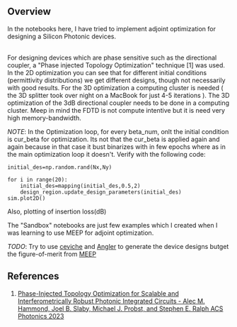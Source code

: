 ## Overview

In the notebooks here, I have tried to implement adjoint optimization for designing a Silicon Photonic devices.<br/><br/>

For designing devices which are phase sensitive such as the directional coupler, a "Phase injected Topology Optimization" technique [1] was used. In the 2D optimization you can see that for different initial conditions (permittivity distributions) we get different designs, though not necessarily with good results. For the 3D optimization a computing cluster is needed ( the 3D splitter took over night on a MacBook for just 4-5 iterations ). The 3D optimization of the 3dB directional  coupler needs to be done in a computing cluster. Meep in mind the FDTD is not compute intentive but it is need very high memory-bandwidth.<br/>

*NOTE*: In the Optimization loop, for every beta_num, onlt the initial condition is cur_beta for optimization. Its not that the cur_beta is applied again and again because in that case it bust binarizes with in few epochs where as in the main optimization loop it doesn't. Verify with the following code:<br/>

```
initial_des=np.random.rand(Nx,Ny)

for i in range(20):
    initial_des=mapping(initial_des,0.5,2)
    design_region.update_design_parameters(initial_des)
sim.plot2D()
```

Also, plotting of insertion loss(dB)


The "Sandbox" notebooks are just few examples which I created when I was learning to use MEEP for adjoint optimization.

*TODO*: Try to use [ceviche](https://github.com/fancompute/ceviche) and [Angler](https://github.com/fancompute/angler/tree/master) to generate the device designs butget the figure-of-merit from [MEEP](https://github.com/NanoComp/meep)

## References
1. [Phase-Injected Topology Optimization for Scalable and Interferometrically Robust Photonic Integrated Circuits - Alec M. Hammond, Joel B. Slaby, Michael J. Probst, and Stephen E. Ralph ACS Photonics 2023](https://pubs.acs.org/doi/10.1021/acsphotonics.2c01016)


